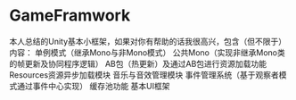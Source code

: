 # GameFramwork
本人总结的Unity基本小框架，如果对你有帮助的话我很高兴，包含（但不限于）内容：
单例模式（继承Mono与非Mono模式）
公共Mono（实现非继承Mono类的帧更新及协同程序逻辑）
AB包（热更新）及通过AB包进行资源加载功能
Resources资源异步加载模块
音乐与音效管理模块
事件管理系统（基于观察者模式通过事件中心实现）
缓存池功能
基本UI框架

